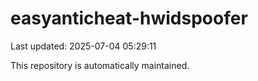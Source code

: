 # easyanticheat-hwidspoofer

Last updated: 2025-07-04 05:29:11

This repository is automatically maintained.
